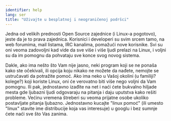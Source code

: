 ```yaml
---
identifier: help
lang: ser
title: "Uživajte u besplatnoj i neograničenoj podršci"
---
```


Jedna od velikih prednosti Open Source zajednice (i Linux-a
pogotovo), jeste da je to prava zajednica. Korisnici i developeri
su svim srcem tamo, na web forumima, mail listama, IRC kanalima, 
pomažući nove korisnike. Svi su oni veoma zadovoljni kad vide da sve više i više
ljudi prelazi na Linux, i voljni su da im pomognu da pohvataju sve konce svog 
novog sistema. 

Dakle, ako ima nešto što Vam nije jasno, neki program koji se ne ponaša 
kako ste očekivali, ili opcija koju nikako ne možete da nađete,
nemojte se ustručavati da potražite pomoć. Ako ima neko u Vašoj okolini
(u familiji? kolege?) koji koriste Linux, oni će verovatno biti više nego
voljni da Vam pomognu. Ili pak, jednostavno izađite na net i naći ćete
bukvalno hiljade mesta gde ljubazni ljudi odgovaraju na pitanja i daju uputstva
kako rešiti probleme. Većinu vremena štreberi su veoma prijatne osobe
ukoliko postavljate pitanja ljubazno. Jednostavno kucajte "linux pomoć"
(ili umesto "linux" stavite ime distribucije koja vas interesuje)
u googlu i bez sumnje ćete naći sve što Vas zanima.




